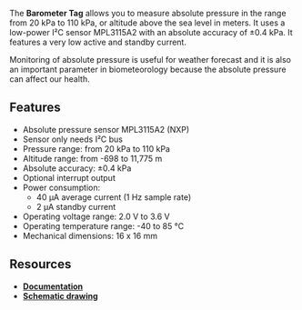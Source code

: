 The **Barometer Tag** allows you to measure absolute pressure in the range from 20 kPa to 110 kPa, or altitude above the sea level in meters. It uses a low-power I²C sensor MPL3115A2 with an absolute accuracy of ±0.4 kPa. It features a very low active and standby current.

Monitoring of absolute pressure is useful for weather forecast and it is also an important parameter in biometeorology because the absolute pressure can affect our health.

## Features

* Absolute pressure sensor MPL3115A2 (NXP)
* Sensor only needs I²C bus
* Pressure range: from 20 kPa to 110 kPa
* Altitude range: from -698 to 11,775 m
* Absolute accuracy: ±0.4 kPa
* Optional interrupt output
* Power consumption:
    * 40 µA average current (1 Hz sample rate)
    * 2 µA standby current
* Operating voltage range: 2.0 V to 3.6 V
* Operating temperature range: -40 to 85 °C
* Mechanical dimensions: 16 x 16 mm

## Resources

* [**Documentation**](https://www.bigclown.com/doc/hardware/about-barometer-tag/)
* [**Schematic drawing**](https://github.com/bigclownlabs/bc-hardware/tree/master/out/bc-tag-barometer)
